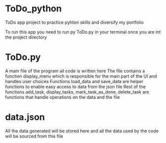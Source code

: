 # ToDo_python

ToDo app project to practice pyhton skills and diversify my portfolio

To run this app you need to run py ToDo.py in your terminal once you are int the project directory

# ToDo.py

A main file of the program all code is written here
The file contains a function display_menu which is responsible for the main part of the UI and handles user choices
Functions load_data and save_data are helper functions to enable easy access to data from the json file
Rest of the functions add_task, display_tasks, mark_task_as_done, delete_task are functions that handle operations on the data and the file

# data.json

All the data generated will be stored here and all the data used by the code will be sourced from this file
